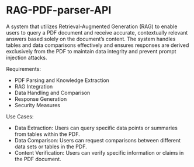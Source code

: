 # RAG-PDF-parser-API
A system that utilizes Retrieval-Augmented Generation (RAG) to enable users to query a PDF document and receive accurate, contextually relevant answers based solely on the document’s content. The system handles tables and data comparisons effectively and ensures responses are derived exclusively from the PDF to maintain data integrity and prevent prompt injection attacks.

Requirements:
- PDF Parsing and Knowledge Extraction
- RAG Integration
- Data Handling and Comparison
- Response Generation
- Security Measures

Use Cases:
- Data Extraction: Users can query specific data points or summaries from tables within the PDF.
- Data Comparison: Users can request comparisons between different data sets or tables in the PDF.
- Content Verification: Users can verify specific information or claims in the PDF document.
